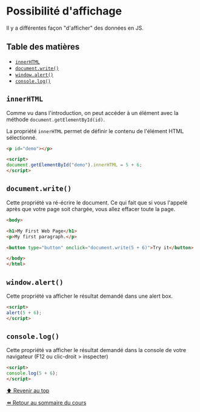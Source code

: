 <!-- omit in toc -->
# Possibilité d'affichage

Il y a différentes façon "d'afficher" des données en JS.

<!-- omit in toc -->
## Table des matières

- [`innerHTML`](#innerhtml)
- [`document.write()`](#documentwrite)
- [`window.alert()`](#windowalert)
- [`console.log()`](#consolelog)

## `innerHTML`

Comme vu dans l'introduction, on peut accéder à un élément avec la méthode `document.getElementById(id)`. 

La propriété `innerHTML` permet de définir le contenu de l'élément HTML sélectionné.

```html
<p id="demo"></p>

<script>
document.getElementById("demo").innerHTML = 5 + 6;
</script>
```

## `document.write()`

Cette propriété va ré-écrire le document. Ce qui fait que si vous l'appelé après que votre page soit chargée, vous allez effacer toute la page.

```html
<body>

<h1>My First Web Page</h1>
<p>My first paragraph.</p>

<button type="button" onclick="document.write(5 + 6)">Try it</button>

</body>
</html>
```

## `window.alert()`

Cette propriété va afficher le résultat demandé dans une alert box. 

```html
<script>
alert(5 + 6);
</script>
```

## `console.log()`

Cette propriété va afficher le résultat demandé dans la console de votre navigateur (F12 ou clic-droit > inspecter)

```html
<script>
console.log(5 + 6);
</script>
```

[:arrow_up: Revenir au top](#table-des-matières)

[:rewind: Retour au sommaire du cours](./README.md#table-des-matières)
